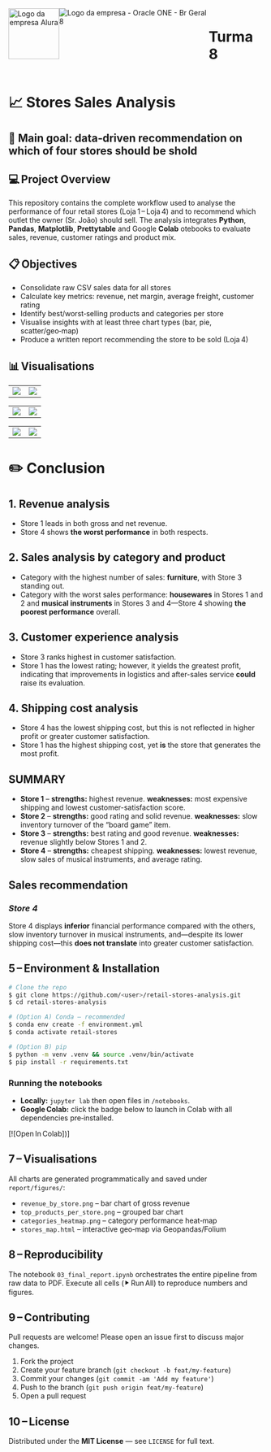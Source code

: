 <div  style="display: flex;">
    <img alt="Logo da empresa Alura" src="https://www.cuponation.com.br/images/fit-in/256x/images/a/alura_logo.png", style = "width:100px;">
    <img class="company-logo__img" src="https://cdn2.gnarususercontent.com.br/1/1221562/b6256fa6-5fde-4cdd-a4a3-d33ebc90bb6c.png" alt="Logo da empresa - Oracle ONE - Br Geral 8">
    <h1>Turma 8</h1>
</div>

# 📈 Stores Sales Analysis

## 🎯 Main goal: data‑driven recommendation on which of four stores should be shold

## 💻 Project Overview
This repository contains the complete workflow used to analyse the performance of four retail stores (Loja 1 – Loja 4) and to recommend which outlet the owner (Sr. João) should sell. The analysis integrates **Python**, **Pandas**, **Matplotlib**, 
**Prettytable** and Google **Colab** otebooks to evaluate sales, revenue, customer ratings and product mix.

## 📋 Objectives
* Consolidate raw CSV sales data for all stores
* Calculate key metrics: revenue, net margin, average freight, customer rating
* Identify best/worst‑selling products and categories per store
* Visualise insights with at least three chart types (bar, pie, scatter/geo‑map)
* Produce a written report recommending the store to be sold (Loja 4)

## 📊 Visualisations
<table>
  <tr>
    <td valign="top"><img src="https://github.com/user-attachments/assets/0bb01e2e-18bb-45b7-988f-6b448a2fdfff"></td>
    <td valign="top"><img src="https://github.com/user-attachments/assets/68791cd7-7345-451a-b211-801d47d3454e"></td>
  </tr>
</table>

<table>
  <tr>
    <td valign="top"><img src="https://github.com/user-attachments/assets/5bae4c9a-bc13-4871-b504-aef4f2496cbd"></td>
    <td valign="top"><img src="https://github.com/user-attachments/assets/24356bc7-8e3d-4dab-b9f3-3d378c089379"></td>
  </tr>
</table>

<table>
  <tr>
    <td valign="top"><img src="https://github.com/user-attachments/assets/590c2fbd-745e-4256-9ad7-6d7ba5100467"></td>
    <td valign="top"><img src="https://github.com/user-attachments/assets/16b857e1-3fae-4f76-a0b8-c4b2fab62485"></td>
  </tr>
</table>

# ✏️ Conclusion
## 1. Revenue analysis
* Store 1 leads in both gross and net revenue.  
* Store 4 shows **the worst performance** in both respects.

## 2. Sales analysis by category and product
* Category with the highest number of sales: <strong>furniture</strong>, with Store 3 standing out.  
* Category with the worst sales performance: <strong>housewares</strong> in Stores 1 and 2 and <strong>musical instruments</strong> in Stores 3 and 4—Store 4 showing **the poorest performance** overall.

## 3. Customer experience analysis
* Store 3 ranks highest in customer satisfaction.  
* Store 1 has the lowest rating; however, it yields the greatest profit, indicating that improvements in logistics and after-sales service **could** raise its evaluation.

## 4. Shipping cost analysis
* Store 4 has the lowest shipping cost, but this is not reflected in higher profit or greater customer satisfaction.  
* Store 1 has the highest shipping cost, yet **is** the store that generates the most profit.

## SUMMARY
* **Store 1** – <strong>strengths:</strong> highest revenue. <strong>weaknesses:</strong> most expensive shipping and lowest customer-satisfaction score.  
* **Store 2** – <strong>strengths:</strong> good rating and solid revenue. <strong>weaknesses:</strong> slow inventory turnover of the “board game” item.  
* **Store 3** – <strong>strengths:</strong> best rating and good revenue. <strong>weaknesses:</strong> revenue slightly below Stores 1 and 2.  
* **Store 4** – <strong>strengths:</strong> cheapest shipping. <strong>weaknesses:</strong> lowest revenue, slow sales of musical instruments, and average rating.

## Sales recommendation
### <em>Store 4</em>
Store 4 displays **inferior** financial performance compared with the others, slow inventory turnover in musical instruments, and—despite its lower shipping cost—this **does not translate** into greater customer satisfaction.



## 5 – Environment & Installation
```bash
# Clone the repo
$ git clone https://github.com/<user>/retail‑stores‑analysis.git
$ cd retail‑stores‑analysis

# (Option A) Conda – recommended
$ conda env create -f environment.yml
$ conda activate retail‑stores

# (Option B) pip
$ python -m venv .venv && source .venv/bin/activate
$ pip install -r requirements.txt
```

### Running the notebooks
* **Locally:** `jupyter lab` then open files in `/notebooks`.
* **Google Colab:** click the badge below to launch in Colab with all dependencies pre‑installed.

[![Open In Colab])]

## 7 – Visualisations
All charts are generated programmatically and saved under `report/figures/`:
* `revenue_by_store.png` – bar chart of gross revenue
* `top_products_per_store.png` – grouped bar chart
* `categories_heatmap.png` – category performance heat‑map
* `stores_map.html` – interactive geo‑map via Geopandas/Folium

## 8 – Reproducibility
The notebook `03_final_report.ipynb` orchestrates the entire pipeline from raw data to PDF. Execute all cells (⯈ Run All) to reproduce numbers and figures.

## 9 – Contributing
Pull requests are welcome! Please open an issue first to discuss major changes.

1. Fork the project
2. Create your feature branch (`git checkout -b feat/my-feature`)
3. Commit your changes (`git commit -am 'Add my feature'`)
4. Push to the branch (`git push origin feat/my-feature`)
5. Open a pull request

## 10 – License
Distributed under the **MIT License** — see `LICENSE` for full text.

